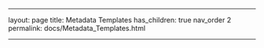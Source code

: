 ___
layout: page
title: Metadata Templates
has_children: true
nav_order 2
permalink: docs/Metadata_Templates.html
___
